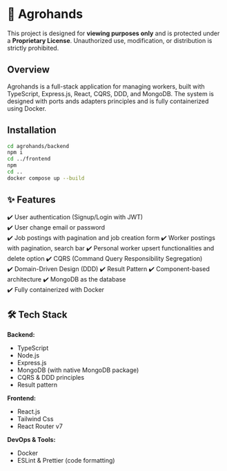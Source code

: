 # 🚀 Agrohands

This project is designed for **viewing purposes only** and is protected under a **Proprietary License**. Unauthorized use, modification, or distribution is strictly prohibited.

## Overview

Agrohands is a full-stack application for managing workers, built with TypeScript, Express.js, React, CQRS, DDD, and MongoDB. The system is designed with ports ands adapters principles and is fully containerized using Docker.

## Installation

```bash
cd agrohands/backend
npm i
cd ../frontend
npm
cd ..
docker compose up --build
```

## ✨ Features

✔️ User authentication (Signup/Login with JWT)  
✔️ User change email or password  
✔️ Job postings with pagination and job creation form
✔️ Worker postings with pagination, search bar
✔️ Personal worker upsert functionalities and delete option
✔️ CQRS (Command Query Responsibility Segregation)  
✔️ Domain-Driven Design (DDD)
✔️ Result Pattern
✔️ Component-based architecture
✔️ MongoDB as the database  
✔️ Fully containerized with Docker

## 🛠️ Tech Stack

**Backend:**

- TypeScript
- Node.js
- Express.js
- MongoDB (with native MongoDB package)
- CQRS & DDD principles
- Result pattern

**Frontend:**

- React.js
- Tailwind Css
- React Router v7

**DevOps & Tools:**

- Docker
- ESLint & Prettier (code formatting)
